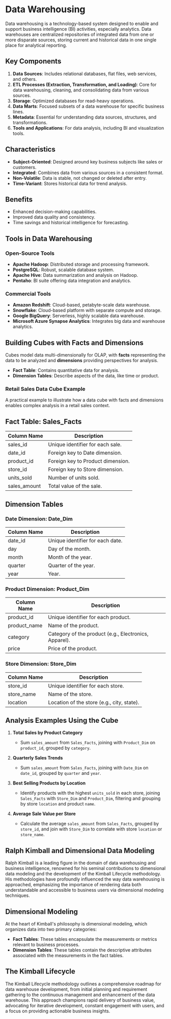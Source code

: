 # Data Warehousing

Data warehousing is a technology-based system designed to enable and support business intelligence (BI) activities, especially analytics. Data warehouses are centralized repositories of integrated data from one or more disparate sources, storing current and historical data in one single place for analytical reporting.

## Key Components

1. **Data Sources**: Includes relational databases, flat files, web services, and others.
2. **ETL Processes (Extraction, Transformation, and Loading)**: Core for data warehousing, cleaning, and consolidating data from various sources.
3. **Storage**: Optimized databases for read-heavy operations.
4. **Data Marts**: Focused subsets of a data warehouse for specific business lines.
5. **Metadata**: Essential for understanding data sources, structures, and transformations.
6. **Tools and Applications**: For data analysis, including BI and visualization tools.

## Characteristics

- **Subject-Oriented**: Designed around key business subjects like sales or customers.
- **Integrated**: Combines data from various sources in a consistent format.
- **Non-Volatile**: Data is stable, not changed or deleted after entry.
- **Time-Variant**: Stores historical data for trend analysis.

## Benefits

- Enhanced decision-making capabilities.
- Improved data quality and consistency.
- Time savings and historical intelligence for forecasting.

## Tools in Data Warehousing

### Open-Source Tools

- **Apache Hadoop**: Distributed storage and processing framework.
- **PostgreSQL**: Robust, scalable database system.
- **Apache Hive**: Data summarization and analysis on Hadoop.
- **Pentaho**: BI suite offering data integration and analytics.

### Commercial Tools

- **Amazon Redshift**: Cloud-based, petabyte-scale data warehouse.
- **Snowflake**: Cloud-based platform with separate compute and storage.
- **Google BigQuery**: Serverless, highly scalable data warehouse.
- **Microsoft Azure Synapse Analytics**: Integrates big data and warehouse analytics.

## Building Cubes with Facts and Dimensions

Cubes model data multi-dimensionally for OLAP, with **facts** representing the data to be analyzed and **dimensions** providing perspectives for analysis.

- **Fact Table**: Contains quantitative data for analysis.
- **Dimension Tables**: Describe aspects of the data, like time or product.

### Retail Sales Data Cube Example

A practical example to illustrate how a data cube with facts and dimensions enables complex analysis in a retail sales context.

## Fact Table: Sales_Facts

| Column Name   | Description                        |
|---------------|------------------------------------|
| sales_id      | Unique identifier for each sale.   |
| date_id       | Foreign key to Date dimension.     |
| product_id    | Foreign key to Product dimension.  |
| store_id      | Foreign key to Store dimension.    |
| units_sold    | Number of units sold.              |
| sales_amount  | Total value of the sale.           |

## Dimension Tables

### Date Dimension: Date_Dim

| Column Name | Description                   |
|-------------|-------------------------------|
| date_id     | Unique identifier for each date. |
| day         | Day of the month.            |
| month       | Month of the year.           |
| quarter     | Quarter of the year.         |
| year        | Year.                        |

### Product Dimension: Product_Dim

| Column Name  | Description                     |
|--------------|---------------------------------|
| product_id   | Unique identifier for each product. |
| product_name | Name of the product.           |
| category     | Category of the product (e.g., Electronics, Apparel). |
| price        | Price of the product.          |

### Store Dimension: Store_Dim

| Column Name | Description                    |
|-------------|--------------------------------|
| store_id    | Unique identifier for each store. |
| store_name  | Name of the store.            |
| location    | Location of the store (e.g., city, state). |

## Analysis Examples Using the Cube

1. **Total Sales by Product Category**
   - Sum `sales_amount` from `Sales_Facts`, joining with `Product_Dim` on `product_id`, grouped by `category`.

2. **Quarterly Sales Trends**
   - Sum `sales_amount` from `Sales_Facts`, joining with `Date_Dim` on `date_id`, grouped by `quarter` and `year`.

3. **Best Selling Products by Location**
   - Identify products with the highest `units_sold` in each store, joining `Sales_Facts` with `Store_Dim` and `Product_Dim`, filtering and grouping by store `location` and product `name`.

4. **Average Sale Value per Store**
   - Calculate the average `sales_amount` from `Sales_Facts`, grouped by `store_id`, and join with `Store_Dim` to correlate with store `location` or `store_name`.

## Ralph Kimball and Dimensional Data Modeling

Ralph Kimball is a leading figure in the domain of data warehousing and business intelligence, renowned for his seminal contributions to dimensional data modeling and the development of the Kimball Lifecycle methodology. His methodologies have profoundly influenced the way data warehousing is approached, emphasizing the importance of rendering data both understandable and accessible to business users via dimensional modeling techniques.

## Dimensional Modeling

At the heart of Kimball's philosophy is dimensional modeling, which organizes data into two primary categories:

- **Fact Tables**: These tables encapsulate the measurements or metrics relevant to business processes.
- **Dimension Tables**: These tables contain the descriptive attributes associated with the measurements in the fact tables.

## The Kimball Lifecycle

The Kimball Lifecycle methodology outlines a comprehensive roadmap for data warehouse development, from initial planning and requirement gathering to the continuous management and enhancement of the data warehouse. This approach champions rapid delivery of business value, advocating for iterative development, constant engagement with users, and a focus on providing actionable business insights.

